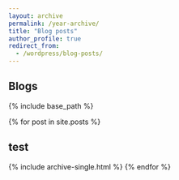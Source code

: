 ```yaml
---
layout: archive
permalink: /year-archive/
title: "Blog posts"
author_profile: true
redirect_from:
  - /wordpress/blog-posts/
---
```


## Blogs

{% include base_path %}

{% for post in site.posts %}
  ## test
  {% include archive-single.html %}
{% endfor %}
